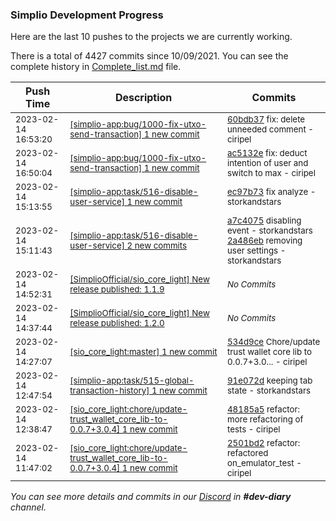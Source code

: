 
### Simplio Development Progress

Here are the last 10 pushes to the projects we are currently working.

There is a total of 4427 commits since 10/09/2021. You can see the complete history in
 [Complete_list.md](Complete_list.md) file.

| Push Time | Description | Commits |
| --- | --- | --- |
| <sub>2023-02-14 16:53:20</sub> | <sub>[[simplio-app:bug/1000\-fix\-utxo\-send\-transaction] 1 new commit](https://github.com/SimplioOfficial/simplio-app/commit/60bdb3751189edd45115baf613d354c0bdb786aa)</sub> | <sub>[60bdb37](https://github.com/SimplioOfficial/simplio-app/commit/60bdb3751189edd45115baf613d354c0bdb786aa) fix: delete unneeded comment - ciripel</sub> |
| <sub>2023-02-14 16:50:04</sub> | <sub>[[simplio-app:bug/1000\-fix\-utxo\-send\-transaction] 1 new commit](https://github.com/SimplioOfficial/simplio-app/commit/ac5132e72d008c5b9dfb5517b400535c2a8702f3)</sub> | <sub>[ac5132e](https://github.com/SimplioOfficial/simplio-app/commit/ac5132e72d008c5b9dfb5517b400535c2a8702f3) fix: deduct intention of user and switch to max - ciripel</sub> |
| <sub>2023-02-14 15:13:55</sub> | <sub>[[simplio-app:task/516\-disable\-user\-service] 1 new commit](https://github.com/SimplioOfficial/simplio-app/commit/ec97b737e12fc2defade00a2b21fa1d3f8de3c72)</sub> | <sub>[ec97b73](https://github.com/SimplioOfficial/simplio-app/commit/ec97b737e12fc2defade00a2b21fa1d3f8de3c72) fix analyze - storkandstars</sub> |
| <sub>2023-02-14 15:11:43</sub> | <sub>[[simplio-app:task/516\-disable\-user\-service] 2 new commits](https://github.com/SimplioOfficial/simplio-app/compare/fb510b633ae5...2a486ebff09b)</sub> | <sub>[a7c4075](https://github.com/SimplioOfficial/simplio-app/commit/a7c40757cf9dbc4dc34cdca0cf6d03d276ce07cf) disabling event - storkandstars<br>[2a486eb](https://github.com/SimplioOfficial/simplio-app/commit/2a486ebff09ba69a49508f11e7231d6de0a30103) removing user settings - storkandstars</sub> |
| <sub>2023-02-14 14:52:31</sub> | <sub>[[SimplioOfficial/sio_core_light] New release published: 1\.1\.9](https://github.com/SimplioOfficial/sio_core_light/releases/tag/1.1.9)</sub> | <sub>_No Commits_</sub> |
| <sub>2023-02-14 14:37:44</sub> | <sub>[[SimplioOfficial/sio_core_light] New release published: 1\.2\.0](https://github.com/SimplioOfficial/sio_core_light/releases/tag/1.2.0)</sub> | <sub>_No Commits_</sub> |
| <sub>2023-02-14 14:27:07</sub> | <sub>[[sio_core_light:master] 1 new commit](https://github.com/SimplioOfficial/sio_core_light/commit/534d9ce9f0f6e833c39bf782e99daf10fe6cbb9a)</sub> | <sub>[534d9ce](https://github.com/SimplioOfficial/sio_core_light/commit/534d9ce9f0f6e833c39bf782e99daf10fe6cbb9a) Chore/update trust wallet core lib to 0.0.7+3.0... - ciripel</sub> |
| <sub>2023-02-14 12:47:54</sub> | <sub>[[simplio-app:task/515\-global\-transaction\-history] 1 new commit](https://github.com/SimplioOfficial/simplio-app/commit/91e072d47445de9bafe6d1044b84344ef35b6fa4)</sub> | <sub>[91e072d](https://github.com/SimplioOfficial/simplio-app/commit/91e072d47445de9bafe6d1044b84344ef35b6fa4) keeping tab state - storkandstars</sub> |
| <sub>2023-02-14 12:38:47</sub> | <sub>[[sio_core_light:chore/update\-trust\_wallet\_core\_lib\-to\-0\.0\.7\+3\.0\.4] 1 new commit](https://github.com/SimplioOfficial/sio_core_light/commit/48185a51f44f2897d1934e293d23ef3ff1ff13e7)</sub> | <sub>[48185a5](https://github.com/SimplioOfficial/sio_core_light/commit/48185a51f44f2897d1934e293d23ef3ff1ff13e7) refactor: more refactoring of tests - ciripel</sub> |
| <sub>2023-02-14 11:47:02</sub> | <sub>[[sio_core_light:chore/update\-trust\_wallet\_core\_lib\-to\-0\.0\.7\+3\.0\.4] 1 new commit](https://github.com/SimplioOfficial/sio_core_light/commit/2501bd242cbefe64e871d6ec4e9eced86e5a07b6)</sub> | <sub>[2501bd2](https://github.com/SimplioOfficial/sio_core_light/commit/2501bd242cbefe64e871d6ec4e9eced86e5a07b6) refactor: refactored on_emulator_test - ciripel</sub> |

_You can see more details and commits in our [Discord](https://discord.gg/aKhjuwZmdP) in **#dev-diary** channel._

